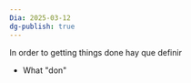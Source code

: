 ```yaml
---
Dia: 2025-03-12
dg-publish: true
---
```

 In order to getting things done hay que definir 
 - What "don"